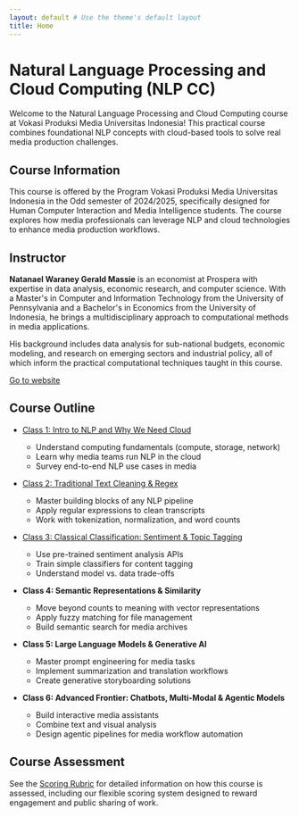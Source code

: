 ```yaml
---
layout: default # Use the theme's default layout
title: Home
---
```


# Natural Language Processing and Cloud Computing (NLP CC)

Welcome to the Natural Language Processing and Cloud Computing course at Vokasi Produksi Media Universitas Indonesia! This practical course combines foundational NLP concepts with cloud-based tools to solve real media production challenges.

## Course Information

This course is offered by the Program Vokasi Produksi Media Universitas Indonesia in the Odd semester of 2024/2025, specifically designed for Human Computer Interaction and Media Intelligence students. The course explores how media professionals can leverage NLP and cloud technologies to enhance media production workflows.

## Instructor

**Natanael Waraney Gerald Massie** is an economist at Prospera with expertise in data analysis, economic research, and computer science. With a Master's in Computer and Information Technology from the University of Pennsylvania and a Bachelor's in Economics from the University of Indonesia, he brings a multidisciplinary approach to computational methods in media applications.

His background includes data analysis for sub-national budgets, economic modeling, and research on emerging sectors and industrial policy, all of which inform the practical computational techniques taught in this course.

[Go to website](#)

## Course Outline

* [Class 1: Intro to NLP and Why We Need Cloud](class1-outline.md)
  * Understand computing fundamentals (compute, storage, network)
  * Learn why media teams run NLP in the cloud
  * Survey end-to-end NLP use cases in media

* [Class 2: Traditional Text Cleaning & Regex](class2-outline.md)
  * Master building blocks of any NLP pipeline
  * Apply regular expressions to clean transcripts
  * Work with tokenization, normalization, and word counts

* [Class 3: Classical Classification: Sentiment & Topic Tagging](class3-outline.md)
  * Use pre-trained sentiment analysis APIs
  * Train simple classifiers for content tagging
  * Understand model vs. data trade-offs

* **Class 4: Semantic Representations & Similarity**
  * Move beyond counts to meaning with vector representations
  * Apply fuzzy matching for file management
  * Build semantic search for media archives

* **Class 5: Large Language Models & Generative AI**
  * Master prompt engineering for media tasks
  * Implement summarization and translation workflows
  * Create generative storyboarding solutions

* **Class 6: Advanced Frontier: Chatbots, Multi-Modal & Agentic Models**
  * Build interactive media assistants
  * Combine text and visual analysis
  * Design agentic pipelines for media workflow automation

## Course Assessment

See the [Scoring Rubric](scoring-rubric.md) for detailed information on how this course is assessed, including our flexible scoring system designed to reward engagement and public sharing of work. 